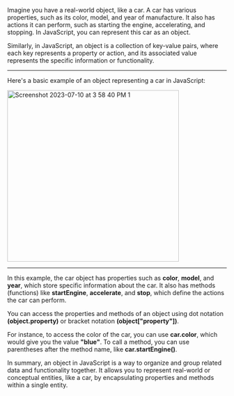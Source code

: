 Imagine you have a real-world object, like a car. A car has various properties, such as its color, model, and year of manufacture. It also has actions it can perform, such as starting the engine, accelerating, and stopping. In JavaScript, you can represent this car as an object.

Similarly, in JavaScript, an object is a collection of key-value pairs, where each key represents a property or action, and its associated value represents the specific information or functionality.


***
Here's a basic example of an object representing a car in JavaScript:

<img width="394" alt="Screenshot 2023-07-10 at 3 58 40 PM 1" src="https://github.com/ERA-Solutions-LLC/JavaScript-Intermediate-Assignments/assets/92329761/daca1961-d6c9-430c-b0ec-e9569c3f62c0">


***


In this example, the car object has properties such as **color**, **model**, and **year**, which store specific information about the car. It also has methods (functions) like **startEngine**, **accelerate**, and **stop**, which define the actions the car can perform.

You can access the properties and methods of an object using dot notation **(object.property)** or bracket notation **(object["property"])**.

For instance, to access the color of the car, you can use **car.color**, which would give you the value **"blue"**. To call a method, you can use parentheses after the method name, like **car.startEngine()**.

In summary, an object in JavaScript is a way to organize and group related data and functionality together. It allows you to represent real-world or conceptual entities, like a car, by encapsulating properties and methods within a single entity.
